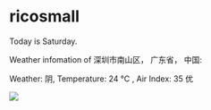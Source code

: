 # ricosmall

Today is Saturday.

Weather infomation of 深圳市南山区， 广东省， 中国: 

Weather: 阴, Temperature: 24 ℃ , Air Index: 35 优

<img src="https://github-readme-stats.vercel.app/api?username=ricosmall&show_icons=true" />
